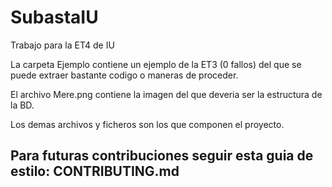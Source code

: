 # SubastaIU
Trabajo para la ET4 de IU

La carpeta Ejemplo contiene un ejemplo de la ET3 (0 fallos) del que se puede extraer bastante codigo o maneras de proceder.

El archivo Mere.png contiene la imagen del que deveria ser la estructura de la BD.

Los demas archivos y ficheros son los que componen el proyecto.


<h2><strong> Para futuras contribuciones seguir esta guia de estilo: CONTRIBUTING.md </strong></h2>
